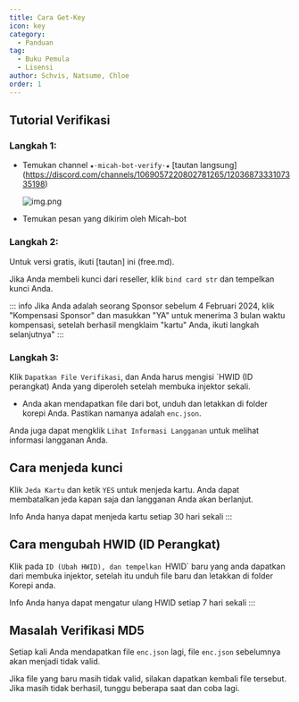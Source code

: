 ```yaml
---
title: Cara Get-Key
icon: key
category:
  - Panduan
tag:
  - Buku Pemula
  - Lisensi
author: Schvis, Natsume, Chloe
order: 1
---
```


## Tutorial Verifikasi

### Langkah 1:
- Temukan channel `★⋅micah-bot-verify⋅★` [tautan langsung] (https://discord.com/channels/1069057220802781265/1203687333107335198)

  ![img.png](/assets/images/docs/202402/verify-1.png)
- Temukan pesan yang dikirim oleh Micah-bot
### Langkah 2:
Untuk versi gratis, ikuti [tautan] ini (free.md).

Jika Anda membeli kunci dari reseller, klik `bind card str` dan tempelkan kunci Anda.

::: info Jika Anda adalah seorang Sponsor sebelum 4 Februari 2024, klik "Kompensasi Sponsor" dan masukkan "YA" untuk menerima 3 bulan waktu kompensasi, setelah berhasil mengklaim "kartu" Anda, ikuti langkah selanjutnya"
:::
### Langkah 3:
Klik `Dapatkan File Verifikasi`, dan Anda harus mengisi `HWID (ID perangkat) Anda yang diperoleh setelah membuka injektor sekali.
- Anda akan mendapatkan file dari bot, unduh dan letakkan di folder korepi Anda. Pastikan namanya adalah `enc.json`.

Anda juga dapat mengklik `Lihat Informasi Langganan` untuk melihat informasi langganan Anda.

## Cara menjeda kunci

Klik `Jeda Kartu` dan ketik `YES` untuk menjeda kartu. Anda dapat membatalkan jeda kapan saja dan langganan Anda akan berlanjut.

Info Anda hanya dapat menjeda kartu setiap 30 hari sekali
:::

## Cara mengubah HWID (ID Perangkat)

Klik pada `ID (Ubah HWID), dan tempelkan `HWID` baru yang anda dapatkan dari membuka injektor, setelah itu unduh file baru dan letakkan di folder Korepi anda.

Info Anda hanya dapat mengatur ulang HWID setiap 7 hari sekali
:::

## Masalah Verifikasi MD5
Setiap kali Anda mendapatkan file `enc.json` lagi, file `enc.json` sebelumnya akan menjadi tidak valid.

Jika file yang baru masih tidak valid, silakan dapatkan kembali file tersebut. Jika masih tidak berhasil, tunggu beberapa saat dan coba lagi.